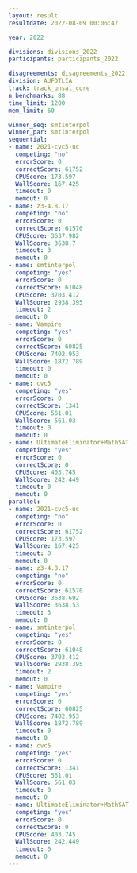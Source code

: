 ```yaml
---
layout: result
resultdate: 2022-08-09 00:06:47

year: 2022

divisions: divisions_2022
participants: participants_2022

disagreements: disagreements_2022
division: AUFDTLIA
track: track_unsat_core
n_benchmarks: 88
time_limit: 1200
mem_limit: 60

winner_seq: smtinterpol
winner_par: smtinterpol
sequential:
- name: 2021-cvc5-uc
  competing: "no"
  errorScore: 0
  correctScore: 61752
  CPUScore: 173.597
  WallScore: 167.425
  timeout: 0
  memout: 0
- name: z3-4.8.17
  competing: "no"
  errorScore: 0
  correctScore: 61570
  CPUScore: 3637.982
  WallScore: 3638.7
  timeout: 3
  memout: 0
- name: smtinterpol
  competing: "yes"
  errorScore: 0
  correctScore: 61048
  CPUScore: 3703.412
  WallScore: 2938.395
  timeout: 2
  memout: 0
- name: Vampire
  competing: "yes"
  errorScore: 0
  correctScore: 60825
  CPUScore: 7402.953
  WallScore: 1872.789
  timeout: 0
  memout: 0
- name: cvc5
  competing: "yes"
  errorScore: 0
  correctScore: 1341
  CPUScore: 561.01
  WallScore: 561.03
  timeout: 0
  memout: 0
- name: UltimateEliminator+MathSAT
  competing: "yes"
  errorScore: 0
  correctScore: 0
  CPUScore: 403.745
  WallScore: 242.449
  timeout: 0
  memout: 0
parallel:
- name: 2021-cvc5-uc
  competing: "no"
  errorScore: 0
  correctScore: 61752
  CPUScore: 173.597
  WallScore: 167.425
  timeout: 0
  memout: 0
- name: z3-4.8.17
  competing: "no"
  errorScore: 0
  correctScore: 61570
  CPUScore: 3638.692
  WallScore: 3638.53
  timeout: 3
  memout: 0
- name: smtinterpol
  competing: "yes"
  errorScore: 0
  correctScore: 61048
  CPUScore: 3703.412
  WallScore: 2938.395
  timeout: 2
  memout: 0
- name: Vampire
  competing: "yes"
  errorScore: 0
  correctScore: 60825
  CPUScore: 7402.953
  WallScore: 1872.789
  timeout: 0
  memout: 0
- name: cvc5
  competing: "yes"
  errorScore: 0
  correctScore: 1341
  CPUScore: 561.01
  WallScore: 561.03
  timeout: 0
  memout: 0
- name: UltimateEliminator+MathSAT
  competing: "yes"
  errorScore: 0
  correctScore: 0
  CPUScore: 403.745
  WallScore: 242.449
  timeout: 0
  memout: 0
---
```

